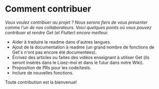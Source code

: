 # Comment contribuer

_Vous voulez contribuer au projet ? Nous serons fiers de vous présenter comme l'un de nos collaborateurs. Voici quelques points où vous pouvez contribuer et rendre Get (et Flutter) encore meilleur._

- Aider à traduire le readme dans d'autres langues.
- Ajout de la documentation à readme (un grand nombre de fonctions de Get's n'ont pas encore été documentées).
- Écrivez des articles ou faites des vidéos enseignant à utiliser Get (ils seront insérés dans le Lisez-moi et dans le futur dans notre Wiki).
- Proposition de PRs pour les code/tests.
- Inclure de nouvelles fonctions.

Toute contribution est la bienvenue!
